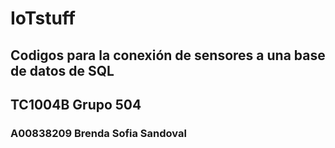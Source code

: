# IoTstuff
## Codigos para la conexión de sensores a una base de datos de SQL
## TC1004B Grupo 504
### A00838209 Brenda Sofia Sandoval